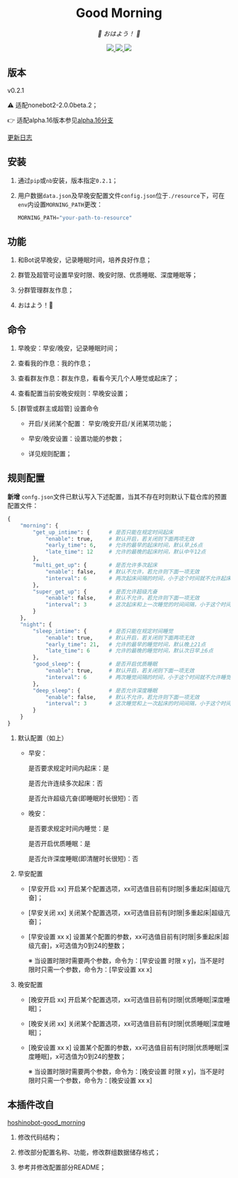 <div align="center">

# Good Morning

<!-- prettier-ignore-start -->
<!-- markdownlint-disable-next-line MD036 -->
_🌈 おはよう！ 🌈_
<!-- prettier-ignore-end -->

</div>
<p align="center">
  
  <a href="https://github.com/KafCoppelia/nonebot_plugin_morning/blob/main/LICENSE">
    <img src="https://img.shields.io/badge/license-MIT-informational">
  </a>
  
  <a href="https://github.com/nonebot/nonebot2">
    <img src="https://img.shields.io/badge/nonebot2-2.0.0beta.2-green">
  </a>
  
  <a href="">
    <img src="https://img.shields.io/badge/release-v0.2.1-orange">
  </a>
  
</p>

</p>

## 版本

v0.2.1

⚠ 适配nonebot2-2.0.0beta.2；

👉 适配alpha.16版本参见[alpha.16分支](https://github.com/KafCoppelia/nonebot_plugin_morning/tree/alpha.16)

[更新日志](https://github.com/KafCoppelia/nonebot_plugin_morning/releases/tag/v0.2.1)

## 安装

1. 通过`pip`或`nb`安装，版本指定`0.2.1`；

2. 用户数据`data.json`及早晚安配置文件`config.json`位于`./resource`下，可在`env`内设置`MORNING_PATH`更改：

    ```python
    MORNING_PATH="your-path-to-resource"
    ```

## 功能

1. 和Bot说早晚安，记录睡眠时间，培养良好作息；

2. 群管及超管可设置早安时限、晚安时限、优质睡眠、深度睡眠等；

3. 分群管理群友作息；

4. おはよう！🌈

## 命令

1. 早晚安：早安/晚安，记录睡眠时间；

2. 查看我的作息：我的作息；

3. 查看群友作息：群友作息，看看今天几个人睡觉或起床了；

4. 查看配置当前安晚安规则：早晚安设置；

5. [群管或群主或超管] 设置命令

    - 开启/关闭某个配置： 早安/晚安开启/关闭某项功能；

    - 早安/晚安设置：设置功能的参数；

    - 详见规则配置；

## 规则配置

**新增** `confg.json`文件已默认写入下述配置，当其不存在时则默认下载仓库的预置配置文件：

```python
{
    "morning": {
        "get_up_intime": {      # 是否只能在规定时间起床
            "enable": true,     # 默认开启，若关闭则下面两项无效
            "early_time": 6,    # 允许的最早的起床时间，默认早上6点
            "late_time": 12     # 允许的最晚的起床时间，默认中午12点
        },
        "multi_get_up": {       # 是否允许多次起床
            "enable": false,    # 默认不允许，若允许则下面一项无效
            "interval": 6       # 两次起床间隔的时间，小于这个时间就不允许起床
        },
        "super_get_up": {       # 是否允许超级亢奋
            "enable": false,    # 默认不允许，若允许则下面一项无效
            "interval": 3       # 这次起床和上一次睡觉的时间间隔，小于这个时间就不允许起床，不怕猝死？给我睡！
        }
    },
    "night": {
        "sleep_intime": {       # 是否只能在规定时间睡觉
            "enable": true,     # 默认开启，若关闭则下面两项无效
            "early_time": 21,   # 允许的最早的睡觉时间，默认晚上21点
            "late_time": 6      # 允许的最晚的睡觉时间，默认次日早上6点
        },
        "good_sleep": {         # 是否开启优质睡眠
            "enable": true,     # 默认开启，若关闭则下面一项无效
            "interval": 6       # 两次睡觉间隔的时间，小于这个时间就不允许睡觉
        },
        "deep_sleep": {         # 是否允许深度睡眠
            "enable": false,    # 默认不允许，若允许则下面一项无效
            "interval": 3       # 这次睡觉和上一次起床的时间间隔，小于这个时间就不允许睡觉，睡个锤子，快起床！
        }
    }
}
```

1. 默认配置（如上）

    - 早安：

      是否要求规定时间内起床：是

      是否允许连续多次起床：否

      是否允许超级亢奋(即睡眠时长很短)：否

    - 晚安：

      是否要求规定时间内睡觉：是

      是否开启优质睡眠：是
      
      是否允许深度睡眠(即清醒时长很短)：否

2. 早安配置
    
    - [早安开启 xx] 开启某个配置选项，xx可选值目前有[时限|多重起床|超级亢奋]；
    
    - [早安关闭 xx] 关闭某个配置选项，xx可选值目前有[时限|多重起床|超级亢奋]；
    
    - [早安设置 xx x] 设置某个配置的参数，xx可选值目前有[时限|多重起床|超级亢奋]，x可选值为0到24的整数；
      
      ※ 当设置时限时需要两个参数，命令为：[早安设置 时限 x y]，当不是时限时只需一个参数，命令为：[早安设置 xx x]

3. 晚安配置
    
    - [晚安开启 xx] 开启某个配置选项，xx可选值目前有[时限|优质睡眠|深度睡眠]；
    
    - [晚安关闭 xx] 关闭某个配置选项，xx可选值目前有[时限|优质睡眠|深度睡眠]；
    
    - [晚安设置 xx x] 设置某个配置的参数，xx可选值目前有[时限|优质睡眠|深度睡眠]，x可选值为0到24的整数；
      
      ※ 当设置时限时需要两个参数，命令为：[晚安设置 时限 x y]，当不是时限时只需一个参数，命令为：[晚安设置 xx x]

## 本插件改自

[hoshinobot-good_morning](https://github.com/azmiao/good_morning)

1. 修改代码结构；

2. 修改部分配置名称、功能，修改群组数据储存格式；

3. 参考并修改配置部分README；